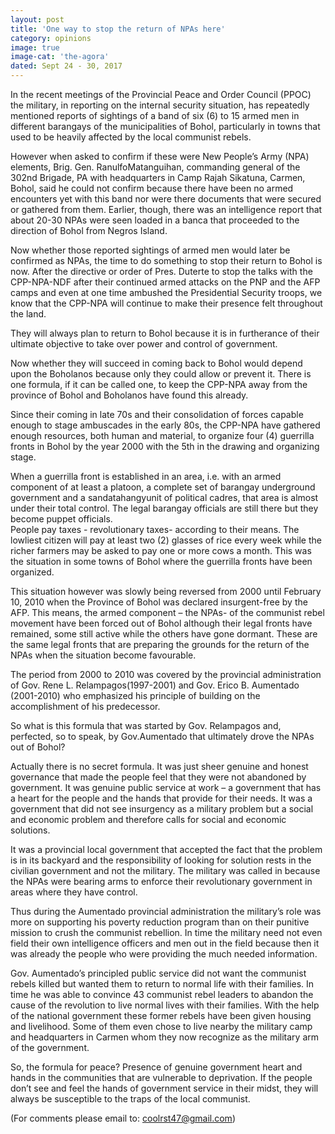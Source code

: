 ```yaml
---
layout: post
title: 'One way to stop the return of NPAs here'
category: opinions
image: true
image-cat: 'the-agora'
dated: Sept 24 - 30, 2017
---
```


In the recent meetings of the Provincial Peace and Order Council (PPOC) the military, in reporting on the internal security situation, has repeatedly mentioned reports of sightings of a band of six (6) to 15 armed men in different barangays of the municipalities of Bohol, particularly in towns that used to be heavily affected by the local communist rebels.  

However when asked to confirm if these were New People’s Army (NPA) elements, Brig. Gen. RanulfoMatanguihan, commanding general of the 302nd Brigade, PA with headquarters in Camp Rajah Sikatuna, Carmen, Bohol, said he could not confirm because there have been no armed encounters yet with this band nor were there documents that were secured or gathered from them.  Earlier, though, there was an intelligence report that about 20-30 NPAs were seen loaded in a banca that proceeded to the direction of Bohol from Negros Island.

Now whether those reported sightings of armed men would later be confirmed as NPAs, the time to do something to stop their return to Bohol is now.  After the directive or order of Pres. Duterte to stop the talks with the CPP-NPA-NDF after their continued armed attacks on the PNP and the AFP camps and even at one time ambushed the Presidential Security troops, we know that the CPP-NPA will continue to make their presence felt throughout the land.  

They will always plan to return to Bohol because it is in furtherance of their ultimate objective to take over power and control of government.

Now whether they will succeed in coming back to Bohol would depend upon the Boholanos because only they could allow or prevent it.  There is one formula, if it can be called one, to keep the CPP-NPA away from the province of Bohol and Boholanos have found this already.

Since their coming in late 70s and their consolidation of forces capable enough to stage ambuscades in the early 80s, the CPP-NPA have gathered enough resources, both human and material, to organize four (4) guerrilla fronts in Bohol by the year 2000 with the 5th in the drawing and organizing stage.

When a guerrilla front is established in an area, i.e. with an armed component of at least a platoon, a complete set of barangay underground government and a sandatahangyunit of political cadres, that area is almost under their total control.  The legal barangay officials are still there but they become puppet officials.  
People pay taxes - revolutionary taxes- according to their means.  The lowliest citizen will pay at least two (2) glasses of rice every week while the richer farmers may be asked to pay one or more cows a month.  This was the situation in some towns of Bohol where the guerrilla fronts have been organized.

This situation however was slowly being reversed from 2000 until February 10, 2010 when the Province of Bohol was declared insurgent-free by the AFP. This means, the armed component – the NPAs- of the communist rebel movement have been forced out of Bohol although their legal fronts have remained, some still active while the others have gone dormant.  These are the same legal fronts that are preparing the grounds for the return of the NPAs when the situation become favourable.

The period from 2000 to 2010 was covered by the provincial administration of Gov. Rene L. Relampagos(1997-2001) and Gov. Erico B. Aumentado (2001-2010) who emphasized his principle of building on the accomplishment of his predecessor.

So what is this formula that was started by Gov. Relampagos and, perfected, so to speak, by Gov.Aumentado that ultimately drove the NPAs out of Bohol?

Actually there is no secret formula.  It was just sheer genuine and honest governance that made the people feel that they were not abandoned by government.  It was genuine public service at work – a government that has a heart for the people and the hands that provide for their needs.  It was a government that did not see insurgency as a military problem but a social and economic problem and therefore calls for social and economic solutions.

It was a provincial local government that accepted the fact that the problem is in its backyard and the responsibility of looking for solution rests in the civilian government and not the military.  The military was called in because the NPAs were bearing arms to enforce their revolutionary government in areas where they have control.  

Thus during the Aumentado provincial administration the military’s role was more on supporting his poverty reduction program than on their punitive mission to crush the communist rebellion. In time the military need not even field their own intelligence officers and men out in the field because then it was already the people who were providing the much needed information.

Gov. Aumentado’s principled public service did not want the communist rebels killed but wanted them to return to normal life with their families.  In time he was able to convince 43 communist rebel leaders to abandon the cause of the revolution to live normal lives with their families. With the help of the national government these former rebels have been given housing and livelihood.  Some of them even chose to live nearby the military camp and headquarters in Carmen whom they now recognize as the military arm of the government.

So, the formula for peace? Presence of genuine government heart and hands in the communities that are vulnerable to deprivation.  If the people don’t see and feel the hands of government service in their midst, they will always be susceptible to the traps of the local communist.

(For comments please email to: coolrst47@gmail.com)